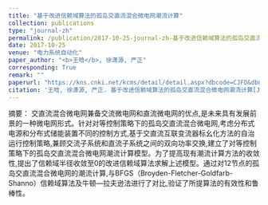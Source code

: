 ```yaml
---
title: "基于改进信赖域算法的孤岛交直流混合微电网潮流计算"
collection: publications
type: "journal-zh"
permalink: /publication/2017-10-25-journal-zh-基于改进信赖域算法的孤岛交直流混合微电网潮流计算
date: 2017-10-25
venue: "电力系统自动化"
paper_author: "<b>王晗</b>, 徐潇源, 严正"
corresponding: True
remark: ""
paperurl: "https://kns.cnki.net/kcms/detail/detail.aspx?dbcode=CJFD&dbname=CJFDLAST2017&filename=DLXT201720006&uniplatform=NZKPT&v=L9NNmsIXN2hyR560_6T_WYe2_xh8XkJr9l7QeQLdSL9bvvjMzVypQOjmHHljkPHX"
citation: '王晗, 徐潇源, 严正. 基于改进信赖域算法的孤岛交直流混合微电网潮流计算[J]. 电力系统自动化, 2017, 41(20): 38-46.'
---
```


摘要：
交直流混合微电网兼备交流微电网和直流微电网的优点,是未来具有发展前景的一种微电网形式。针对对等控制策略下的孤岛交直流混合微电网,考虑分布式电源和分布式储能装置不同的控制方式,基于交直流互联变流器标幺化方法的自治运行控制策略,兼顾交流子系统和直流子系统之间的双向功率交换,建立了对等控制策略下的孤岛交直流混合微电网潮流计算模型。为了提高现有潮流计算方法的收敛性,提出了信赖域半径收敛至0的改进信赖域算法求解上述模型。通过对12节点的孤岛交直流混合微电网的潮流计算,与BFGS（Broyden-Fletcher-Goldfarb-Shanno）信赖域算法及牛顿—拉夫逊法进行了对比,验证了所提算法的有效性和鲁棒性。 
